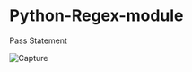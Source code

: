 # Python-Regex-module

Pass Statement

![Capture](https://user-images.githubusercontent.com/82565293/118172482-0e929880-b44a-11eb-932b-ed0780774da5.PNG)

